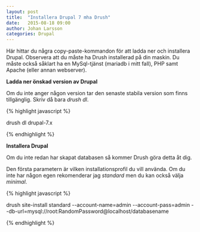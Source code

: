 ```yaml
---
layout: post
title:  "Installera Drupal 7 mha Drush"
date:   2015-08-18 09:00
author: Johan Larsson
categories: Drupal
---
```


Här hittar du några copy-paste-kommandon för att ladda ner och installera Drupal. Observera att du måste ha Drush installerad på din maskin. Du måste också såklart ha en MySql-tjänst (mariadb i mitt fall), PHP samt Apache (eller annan webserver). 

__Ladda ner önskad version av Drupal__ 

Om du inte anger någon version tar den senaste stabila version som finns tillgänglig. Skriv då bara _drush dl_. 

{% highlight javascript %}

drush dl drupal-7.x

{% endhighlight %}

__Installera Drupal__ 

Om du inte redan har skapat databasen så kommer Drush göra detta åt dig. 

Den första parametern är vilken installationsprofil du vill använda. Om du inte har någon egen rekomenderar jag _standard_ men du kan också välja _minimal_. 

{% highlight javascript %}

drush site-install standard --account-name=admin --account-pass=admin --db-url=mysql://root:RandomPassword@localhost/databasename

{% endhighlight %}


